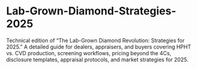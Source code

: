 # Lab-Grown-Diamond-Strategies-2025
Technical edition of “The Lab-Grown Diamond Revolution: Strategies for 2025.” A detailed guide for dealers, appraisers, and buyers covering HPHT vs. CVD production, screening workflows, pricing beyond the 4Cs, disclosure templates, appraisal protocols, and market strategies for 2025.
